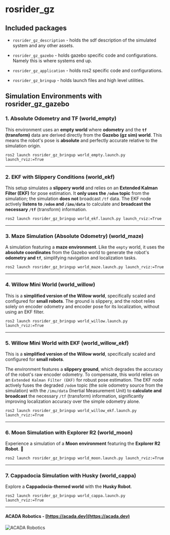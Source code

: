 # rosrider_gz

## Included packages

* `rosrider_gz_description` - holds the sdf description of the simulated system and any other assets.

* `rosrider_gz_gazebo` - holds gazebo specific code and configurations. Namely this is where systems end up.

* `rosrider_gz_application` - holds ros2 specific code and configurations.

* `rosrider_gz_bringup` - holds launch files and high level utilities.

## Simulation Environments with rosrider_gz_gazebo

### 1. Absolute Odometry and TF (world_empty)

This environment uses an **empty world** where **odometry** and the **`tf` (transform)** data are derived directly from the **Gazebo (gz sim) world**. This means the robot's pose is **absolute** and perfectly accurate relative to the simulation origin.

```
ros2 launch rosrider_gz_bringup world_empty.launch.py launch_rviz:=True
```

---

### 2. EKF with Slippery Conditions (world_ekf)

This setup simulates a **slippery world** and relies on an **Extended Kalman Filter (EKF)** for pose estimation.
It **only uses the `/odom` topic** from the simulation; the simulation **does not** broadcast `/tf` data.
The EKF node actively **listens to `/odom` and `/imu/data`** to calculate and **broadcast the necessary `/tf`** (transform) information.

```
ros2 launch rosrider_gz_bringup world_ekf.launch.py launch_rviz:=True
```

---

### 3. Maze Simulation (Absolute Odometry) (world_maze)

A simulation featuring a **maze environment**. Like the `empty` world, it uses the **absolute coordinates** from the Gazebo world to generate the robot's **odometry and `tf`**, simplifying navigation and localization tasks.

```
ros2 launch rosrider_gz_bringup world_maze.launch.py launch_rviz:=True
```

---

### 4. Willow Mini World (world_willow)

This is a **simplified version of the Willow world**, specifically scaled and configured for **small robots**.
The ground is slippery, and the robot relies solely on encoder odometry and encoder pose for its localization, without using an EKF filter.

```
ros2 launch rosrider_gz_bringup world_willow.launch.py launch_rviz:=True
```

---

### 5. Willow Mini World with EKF (world_willow_ekf)

This is a **simplified version of the Willow world**, specifically scaled and configured for **small robots**.  

The environment features a **slippery ground**, which degrades the accuracy of the robot's raw encoder odometry. 
To compensate, this world relies on an `Extended Kalman Filter (EKF)` for robust pose estimation. 
The EKF node actively fuses the degraded `/odom` topic (the sole odometry source from the simulation) 
with the `/imu/data` (Inertial Measurement Unit) to **calculate and broadcast** the necessary `/tf` (transform) information,
significantly improving localization accuracy over the simple odometry alone.

```
ros2 launch rosrider_gz_bringup world_willow_ekf.launch.py launch_rviz:=True
```

---

### 6. Moon Simulation with Explorer R2 (world_moon)

Experience a simulation of a **Moon environment** featuring the **Explorer R2 Robot**. 🚀

```
ros2 launch rosrider_gz_bringup world_moon.launch.py launch_rviz:=True
```

---

### 7. Cappadocia Simulation with Husky (world_cappa)

Explore a **Cappadocia-themed world** with the **Husky Robot**.

```
ros2 launch rosrider_gz_bringup world_cappa.launch.py launch_rviz:=True
```

---
#### ACADA Robotics - [https://acada.dev](https://acada.dev)  
![ACADA Robotics](https://docs.acada.dev/rosrider_doc/images/logo.svg)

